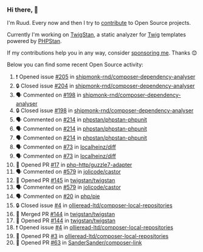 ### Hi there, 👋

I'm Ruud. Every now and then I try to [contribute](https://github.com/pulls?q=+is%3Apr+author%3Aruudk+archived%3Afalse+is%3Apublic+) to Open Source projects.

Currently I'm working on [TwigStan](https://github.com/twigstan), a static analyzer for [Twig](https://twig.symfony.com/) templates powered by [PHPStan](https://phpstan.org/).

If my contributions help you in any way, consider [sponsoring me](https://github.com/sponsors/ruudk). Thanks 😊

Below you can find some recent Open Source activity:

<!--START_SECTION:activity-->
1. ❗ Opened issue [#205](https://github.com/shipmonk-rnd/composer-dependency-analyser/issues/205) in [shipmonk-rnd/composer-dependency-analyser](https://github.com/shipmonk-rnd/composer-dependency-analyser)
2. 🔒 Closed issue [#204](https://github.com/shipmonk-rnd/composer-dependency-analyser/issues/204) in [shipmonk-rnd/composer-dependency-analyser](https://github.com/shipmonk-rnd/composer-dependency-analyser)
3. 🗣 Commented on [#198](https://github.com/shipmonk-rnd/composer-dependency-analyser/issues/198#issuecomment-2503275951) in [shipmonk-rnd/composer-dependency-analyser](https://github.com/shipmonk-rnd/composer-dependency-analyser)
4. 🔒 Closed issue [#198](https://github.com/shipmonk-rnd/composer-dependency-analyser/issues/198) in [shipmonk-rnd/composer-dependency-analyser](https://github.com/shipmonk-rnd/composer-dependency-analyser)
5. 🗣 Commented on [#214](https://github.com/phpstan/phpstan-phpunit/issues/214#issuecomment-2501642176) in [phpstan/phpstan-phpunit](https://github.com/phpstan/phpstan-phpunit)
6. 🗣 Commented on [#214](https://github.com/phpstan/phpstan-phpunit/issues/214#issuecomment-2501635780) in [phpstan/phpstan-phpunit](https://github.com/phpstan/phpstan-phpunit)
7. 🗣 Commented on [#214](https://github.com/phpstan/phpstan-phpunit/issues/214#issuecomment-2501633367) in [phpstan/phpstan-phpunit](https://github.com/phpstan/phpstan-phpunit)
8. 🗣 Commented on [#73](https://github.com/localheinz/diff/pull/73#issuecomment-2501458747) in [localheinz/diff](https://github.com/localheinz/diff)
9. 🗣 Commented on [#73](https://github.com/localheinz/diff/pull/73#issuecomment-2501299015) in [localheinz/diff](https://github.com/localheinz/diff)
10. 💪 Opened PR [#17](https://github.com/php-http/guzzle7-adapter/pull/17) in [php-http/guzzle7-adapter](https://github.com/php-http/guzzle7-adapter)
11. 🗣 Commented on [#579](https://github.com/jolicode/castor/issues/579#issuecomment-2500144922) in [jolicode/castor](https://github.com/jolicode/castor)
12. 💪 Opened PR [#145](https://github.com/twigstan/twigstan/pull/145) in [twigstan/twigstan](https://github.com/twigstan/twigstan)
13. 🗣 Commented on [#579](https://github.com/jolicode/castor/issues/579#issuecomment-2500119860) in [jolicode/castor](https://github.com/jolicode/castor)
14. 🗣 Commented on [#20](https://github.com/php/pie/issues/20#issuecomment-2499950899) in [php/pie](https://github.com/php/pie)
15. 🔒 Closed issue [#4](https://github.com/ollieread-ltd/composer-local-repositories/issues/4) in [ollieread-ltd/composer-local-repositories](https://github.com/ollieread-ltd/composer-local-repositories)
16. 🎉 Merged PR [#144](https://github.com/twigstan/twigstan/pull/144) in [twigstan/twigstan](https://github.com/twigstan/twigstan)
17. 💪 Opened PR [#144](https://github.com/twigstan/twigstan/pull/144) in [twigstan/twigstan](https://github.com/twigstan/twigstan)
18. ❗ Opened issue [#4](https://github.com/ollieread-ltd/composer-local-repositories/issues/4) in [ollieread-ltd/composer-local-repositories](https://github.com/ollieread-ltd/composer-local-repositories)
19. 💪 Opened PR [#3](https://github.com/ollieread-ltd/composer-local-repositories/pull/3) in [ollieread-ltd/composer-local-repositories](https://github.com/ollieread-ltd/composer-local-repositories)
20. 💪 Opened PR [#63](https://github.com/SanderSander/composer-link/pull/63) in [SanderSander/composer-link](https://github.com/SanderSander/composer-link)
<!--END_SECTION:activity-->
